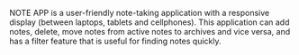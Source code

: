 NOTE APP is a user-friendly note-taking application with a responsive display (between laptops, tablets and cellphones). This application can add notes, delete, move notes from active notes to archives and vice versa, and has a filter feature that is useful for finding notes quickly.

